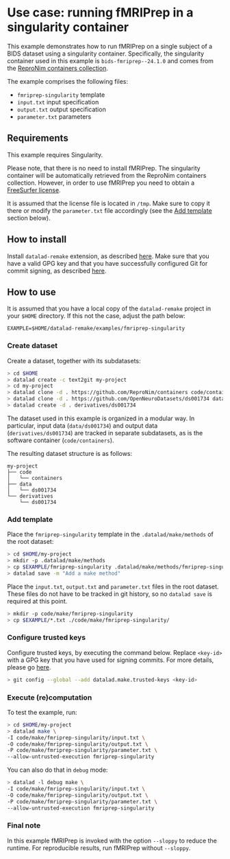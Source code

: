# Use case: running fMRIPrep in a singularity container

This example demonstrates how to run fMRIPrep on a single subject of a BIDS dataset using a singularity container. Specifically, the singularity container used in this example is `bids-fmriprep--24.1.0` and comes from the [ReproNim containers collection](https://github.com/ReproNim/containers).

The example comprises the following files:
- `fmriprep-singularity` template
- `input.txt` input specification
- `output.txt` output specification
- `parameter.txt` parameters

## Requirements

This example requires Singularity.

Please note, that there is no need to install fMRIPrep. The singularity container will be automatically retrieved from the ReproNim containers collection. However, in order to use fMRIPrep you need to obtain a [FreeSurfer license](https://surfer.nmr.mgh.harvard.edu/fswiki/License).

It is assumed that the license file is located in `/tmp`. Make sure to copy it there or modify the `parameter.txt` file accordingly (see the [Add template](#add-template) section below).

## How to install

Install `datalad-remake` extension, as described [here](https://github.com/datalad/datalad-remake/tree/main?tab=readme-ov-file#installation). Make sure that you have a valid GPG key and that you have successfully configured Git for commit signing, as described [here](https://github.com/datalad/datalad-remake/tree/main?tab=readme-ov-file#requirements).

## How to use

It is assumed that you have a local copy of the `datalad-remake` project in your `$HOME` directory. If this not the case, adjust the path below:

```
EXAMPLE=$HOME/datalad-remake/examples/fmriprep-singularity
```

### Create dataset

Create a dataset, together with its subdatasets:

```bash
> cd $HOME
> datalad create -c text2git my-project
> cd my-project
> datalad clone -d . https://github.com/ReproNim/containers code/containers
> datalad clone -d . https://github.com/OpenNeuroDatasets/ds001734 data/ds001734
> datalad create -d . derivatives/ds001734
```

The dataset used in this example is organized in a modular way. In particular, input data (`data/ds001734`) and output data (`derivatives/ds001734`) are tracked in separate subdatasets, as is the software container (`code/containers`).

The resulting dataset structure is as follows:

```
my-project
├── code
│   └── containers
├── data
│   └── ds001734
└── derivatives
    └── ds001734
```

### Add template

Place the `fmriprep-singularity` template in the `.datalad/make/methods` of the root dataset:

```bash
> cd $HOME/my-project
> mkdir -p .datalad/make/methods
> cp $EXAMPLE/fmriprep-singularity .datalad/make/methods/fmriprep-singularity
> datalad save -m "Add a make method"
```

Place the `input.txt`, `output.txt` and `parameter.txt` files in the root dataset. These files do not have to be tracked in git history, so no `datalad save` is required at this point.

```bash
> mkdir -p code/make/fmriprep-singularity
> cp $EXAMPLE/*.txt ./code/make/fmriprep-singularity/
```

### Configure trusted keys

Configure trusted keys, by executing the command below. Replace `<key-id>` with a GPG key that you have used for signing commits. For more details, please go [here](https://github.com/datalad/datalad-remake#trusted-keys).

```bash
> git config --global --add datalad.make.trusted-keys <key-id>
```

### Execute (re)computation

To test the example, run:

```bash
> cd $HOME/my-project
> datalad make \
-I code/make/fmriprep-singularity/input.txt \
-O code/make/fmriprep-singularity/output.txt \
-P code/make/fmriprep-singularity/parameter.txt \
--allow-untrusted-execution fmriprep-singularity
```

You can also do that in `debug` mode:

```bash
> datalad -l debug make \
-I code/make/fmriprep-singularity/input.txt \
-O code/make/fmriprep-singularity/output.txt \
-P code/make/fmriprep-singularity/parameter.txt \
--allow-untrusted-execution fmriprep-singularity
```

### Final note

In this example fMRIPrep is invoked with the option `--sloppy` to reduce the runtime. For reproducible results, run fMRIPrep without `--sloppy`.
